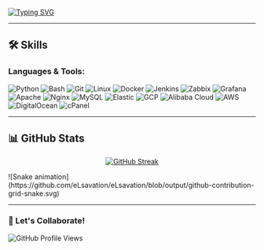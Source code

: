 [![Typing SVG](https://readme-typing-svg.demolab.com?font=Fira+Code&pause=1000&width=435&lines=Hi+there!+%F0%9F%91%8B+Welcome+to+my+Profile)](https://git.io/typing-svg)



---

## 🛠️ Skills

### Languages & Tools:

![Python](https://img.shields.io/badge/-Python-3776AB?logo=python&logoColor=white&style=for-the-badge)
![Bash](https://img.shields.io/badge/-Bash-4EAA25?logo=gnu-bash&logoColor=white&style=for-the-badge)
![Git](https://img.shields.io/badge/-Git-F05032?logo=git&logoColor=white&style=for-the-badge)
![Linux](https://img.shields.io/badge/-Linux-FCC624?logo=linux&logoColor=black&style=for-the-badge)
![Docker](https://img.shields.io/badge/-Docker-2496ED?logo=docker&logoColor=white&style=for-the-badge)
![Jenkins](https://img.shields.io/badge/-Jenkins-D24939?logo=jenkins&logoColor=white&style=for-the-badge)
![Zabbix](https://img.shields.io/badge/-Zabbix-EE0000?logo=zabbix&logoColor=white&style=for-the-badge)
![Grafana](https://img.shields.io/badge/-Grafana-F46800?logo=grafana&logoColor=white&style=for-the-badge)
![Apache](https://img.shields.io/badge/-Apache-D22128?logo=apache&logoColor=white&style=for-the-badge)
![Nginx](https://img.shields.io/badge/-Nginx-009639?logo=nginx&logoColor=white&style=for-the-badge)
![MySQL](https://img.shields.io/badge/-MySQL-4479A1?logo=mysql&logoColor=white&style=for-the-badge)
![Elastic](https://img.shields.io/badge/-Elastic-005571?logo=elasticsearch&logoColor=white&style=for-the-badge)
![GCP](https://img.shields.io/badge/-GCP-4285F4?logo=google-cloud&logoColor=white&style=for-the-badge)
![Alibaba Cloud](https://img.shields.io/badge/-Alibaba%20Cloud-FF6A00?logo=alibabacloud&logoColor=white&style=for-the-badge)
![AWS](https://img.shields.io/badge/-AWS-232F3E?logo=amazon-aws&logoColor=white&style=for-the-badge)
![DigitalOcean](https://img.shields.io/badge/-DigitalOcean-0080FF?logo=digitalocean&logoColor=white&style=for-the-badge)
![cPanel](https://img.shields.io/badge/-cPanel-FF6C2C?logo=cpanel&logoColor=white&style=for-the-badge)

---

## 📊 GitHub Stats

<div align="center">


[![GitHub Streak](https://streak-stats.vercel.app?user=eLsavation&theme=radical)](https://git.io/streak-stats)
</div>
![Snake animation](https://github.com/eLsavation/eLsavation/blob/output/github-contribution-grid-snake.svg)




---

### 🚀 Let's Collaborate!
![GitHub Profile Views](https://komarev.com/ghpvc/?username=eLsavation&color=brightgreen&style=flat-square)

